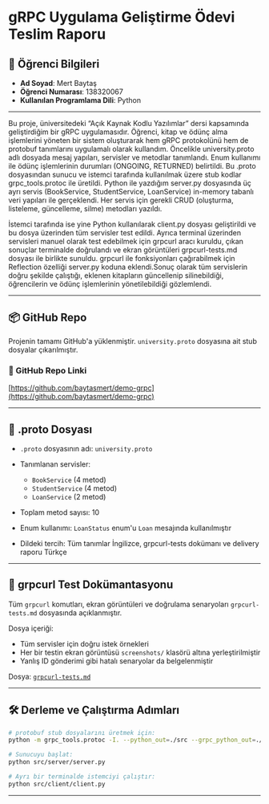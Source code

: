 # gRPC Uygulama Geliştirme Ödevi Teslim Raporu

## 👤 Öğrenci Bilgileri

* **Ad Soyad**: Mert Baytaş
* **Öğrenci Numarası**: 138320067
* **Kullanılan Programlama Dili**: Python

---

Bu proje, üniversitedeki “Açık Kaynak Kodlu Yazılımlar” dersi kapsamında geliştirdiğim bir gRPC uygulamasıdır. Öğrenci, kitap ve ödünç alma işlemlerini yöneten bir sistem oluşturarak hem gRPC protokolünü hem de protobuf tanımlarını uygulamalı olarak kullandım. Öncelikle university.proto adlı dosyada mesaj yapıları, servisler ve metodlar tanımlandı. Enum kullanımı ile ödünç işlemlerinin durumları (ONGOING, RETURNED) belirtildi. Bu .proto dosyasından sunucu ve istemci tarafında kullanılmak üzere stub kodlar grpc_tools.protoc ile üretildi. Python ile yazdığım server.py dosyasında üç ayrı servis (BookService, StudentService, LoanService) in-memory tabanlı veri yapıları ile gerçeklendi. Her servis için gerekli CRUD (oluşturma, listeleme, güncelleme, silme) metodları yazıldı.

İstemci tarafında ise yine Python kullanılarak client.py dosyası geliştirildi ve bu dosya üzerinden tüm servisler test edildi. Ayrıca terminal üzerinden servisleri manuel olarak test edebilmek için grpcurl aracı kuruldu,  çıkan sonuçlar terminalde doğrulandı ve ekran görüntüleri grpcurl-tests.md dosyası ile birlikte sunuldu. grpcurl ile fonksiyonları çağırabilmek için Reflection özelliği server.py koduna eklendi.Sonuç olarak tüm servislerin doğru şekilde çalıştığı, eklenen kitapların güncellenip silinebildiği, öğrencilerin ve ödünç işlemlerinin yönetilebildiği gözlemlendi.

---

## 📦 GitHub Repo

Projenin tamamı GitHub'a yüklenmiştir. `university.proto` dosyasına ait stub dosyalar çıkarılmıştır.

### 🔗 GitHub Repo Linki

[https://github.com/baytasmert/demo-grpc](https://github.com/baytasmert/demo-grpc)

---

## 📄 .proto Dosyası

* `.proto` dosyasının adı: `university.proto`
* Tanımlanan servisler:

  * `BookService` (4 metod)
  * `StudentService` (4 metod)
  * `LoanService` (2 metod)
* Toplam metod sayısı: 10
* Enum kullanımı: `LoanStatus` enum'u `Loan` mesajında kullanılmıştır
* Dildeki tercih: Tüm tanımlar İngilizce, grpcurl-tests dokümanı ve delivery raporu Türkçe

---

## 🧪 grpcurl Test Dokümantasyonu

Tüm `grpcurl` komutları, ekran görüntüleri ve doğrulama senaryoları `grpcurl-tests.md` dosyasında açıklanmıştır.

Dosya içeriği:

* Tüm servisler için doğru istek örnekleri
* Her bir testin ekran görüntüsü `screenshots/` klasörü altına yerleştirilmiştir
* Yanlış ID gönderimi gibi hatalı senaryolar da belgelenmiştir

Dosya: [`grpcurl-tests.md`](https://github.com/baytasmert/demo-grpc/blob/main/grpcurl-tests.md)

---

## 🛠️ Derleme ve Çalıştırma Adımları

```bash
# protobuf stub dosyalarını üretmek için:
python -m grpc_tools.protoc -I. --python_out=./src --grpc_python_out=./src university.proto

# Sunucuyu başlat:
python src/server/server.py

# Ayrı bir terminalde istemciyi çalıştır:
python src/client/client.py
```

---


